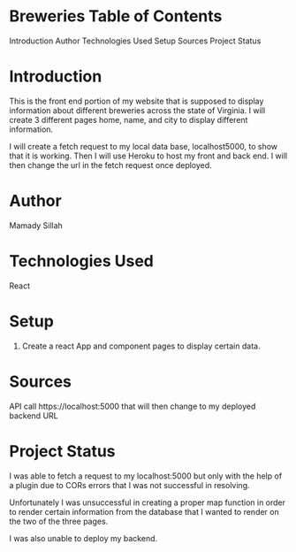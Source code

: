 # Breweries Table of Contents 
Introduction
Author
Technologies Used
Setup
Sources
Project Status

# Introduction
This is the front end portion of my website that is supposed to display information about different breweries across the state of Virginia. I will create 3 different pages home, name, and city to display different information. 

 I will create a fetch request to my local data base, localhost5000, to show that it is working. Then I will use Heroku to host my front and back end. I will then change the url in the fetch request once deployed. 
# Author
Mamady Sillah 

# Technologies Used
React

# Setup
1. Create a react App and component pages to display certain data. 

# Sources
API call https://localhost:5000 that will then change to my deployed backend URL

# Project Status
I was able to fetch a request to my localhost:5000 but only with the help of a plugin due to CORs errors that I was not successful in resolving. 

Unfortunately I was unsuccessful in creating a proper map function in order to render certain information from the database that I wanted to render on the two of the three pages.  

I was also unable to deploy my backend. 
